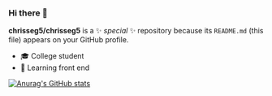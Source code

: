 ### Hi there 👋


**chrisseg5/chrisseg5** is a ✨ _special_ ✨ repository because its `README.md` (this file) appears on your GitHub profile.


- 🎓 College student
- 🌱 Learning front end 


[![Anurag's GitHub stats](https://github-readme-stats.vercel.app/api?username=chrisseg5)](https://github.com/anuraghazra/github-readme-stats)
